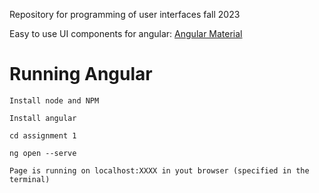 Repository for programming of user interfaces fall 2023

Easy to use UI components for angular: [Angular Material](https://material.angular.io/)

# Running Angular
    Install node and NPM 

    Install angular 

    cd assignment 1

    ng open --serve

    Page is running on localhost:XXXX in yout browser (specified in the terminal)

